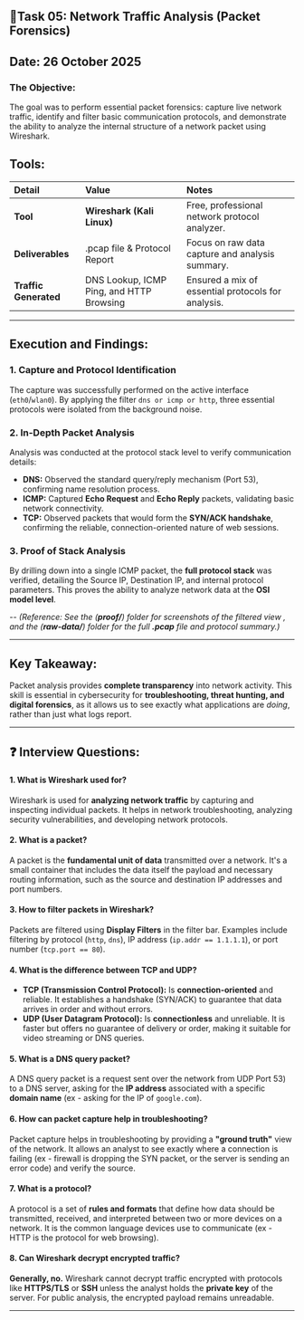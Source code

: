 ## 🎯Task 05: Network Traffic Analysis (Packet Forensics)
## Date: 26 October 2025

### **The Objective:**
The goal was to perform essential packet forensics: capture live network traffic, identify and filter basic communication protocols, and demonstrate the ability to analyze the internal structure of a network
packet using Wireshark.

## Tools:
| Detail | Value | Notes |
| :--- | :--- | :--- |
| **Tool** | **Wireshark (Kali Linux)** | Free, professional network protocol analyzer. |
| **Deliverables** | .pcap file & Protocol Report | Focus on raw data capture and analysis summary. |
| **Traffic Generated** | DNS Lookup, ICMP Ping, and HTTP Browsing | Ensured a mix of essential protocols for analysis. |

---

## Execution and Findings:

### 1. Capture and Protocol Identification
The capture was successfully performed on the active interface (`eth0`/`wlan0`). By applying the filter `dns or icmp or http`, three essential protocols were isolated from the background noise.

### 2. In-Depth Packet Analysis
Analysis was conducted at the protocol stack level to verify communication details:
* **DNS:** Observed the standard query/reply mechanism (Port 53), confirming name resolution process.
* **ICMP:** Captured **Echo Request** and **Echo Reply** packets, validating basic network connectivity.
* **TCP:** Observed packets that would form the **SYN/ACK handshake**, confirming the reliable, connection-oriented nature of web sessions.

### 3. Proof of Stack Analysis
By drilling down into a single ICMP packet, the **full protocol stack** was verified, detailing the Source IP, Destination IP, and internal protocol parameters. This proves the ability to analyze network data at
the **OSI model level**.

--
*(Reference: See the (**proof/**) folder for screenshots of the filtered view , and the (**raw-data/**) folder for the full **.pcap** file and protocol summary.)*

---

## Key Takeaway:

Packet analysis provides **complete transparency** into network activity. This skill is essential in cybersecurity for **troubleshooting, threat hunting, and digital forensics**, as it allows us to see exactly 
what applications are *doing*, rather than just what logs report.

---

## ❓ Interview Questions:

#### 1. What is Wireshark used for?
Wireshark is used for **analyzing network traffic** by capturing and inspecting individual packets. It helps in network troubleshooting, analyzing security vulnerabilities, and developing network protocols.

#### 2. What is a packet?
A packet is the **fundamental unit of data** transmitted over a network. It's a small container that includes the data itself the payload and necessary routing information, such as the source and destination IP 
addresses and port numbers.

#### 3. How to filter packets in Wireshark?
Packets are filtered using **Display Filters** in the filter bar. Examples include filtering by protocol (`http`, `dns`), IP address (`ip.addr == 1.1.1.1`), or port number (`tcp.port == 80`).

#### 4. What is the difference between TCP and UDP?
* **TCP (Transmission Control Protocol):** Is **connection-oriented** and reliable. It establishes a handshake (SYN/ACK) to guarantee that data arrives in order and without errors.
* **UDP (User Datagram Protocol):** Is **connectionless** and unreliable. It is faster but offers no guarantee of delivery or order, making it suitable for video streaming or DNS queries.

#### 5. What is a DNS query packet?
A DNS query packet is a request sent over the network from UDP Port 53) to a DNS server, asking for the **IP address** associated with a specific **domain name** (ex - asking for the IP of `google.com`).

#### 6. How can packet capture help in troubleshooting?
Packet capture helps in troubleshooting by providing a **"ground truth"** view of the network. It allows an analyst to see exactly where a connection is failing (ex - firewall is dropping the SYN packet, 
or the server is sending an error code) and verify the source.

#### 7. What is a protocol?
A protocol is a set of **rules and formats** that define how data should be transmitted, received, and interpreted between two or more devices on a network. It is the common language devices use to communicate
(ex - HTTP is the protocol for web browsing).

#### 8. Can Wireshark decrypt encrypted traffic?
**Generally, no.** Wireshark cannot decrypt traffic encrypted with protocols like **HTTPS/TLS** or **SSH** unless the analyst holds the **private key** of the server. For public analysis, the encrypted payload
remains unreadable.

---
